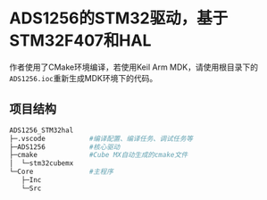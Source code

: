 # ADS1256的STM32驱动，基于STM32F407和HAL

作者使用了CMake环境编译，若使用Keil Arm MDK，请使用根目录下的`ADS1256.ioc`重新生成MDK环境下的代码。

## 项目结构

```bash
ADS1256_STM32hal
├─.vscode           #编译配置、编译任务、调试任务等
├─ADS1256           #核心驱动
├─cmake             #Cube MX自动生成的cmake文件
│  └─stm32cubemx
└─Core              #主程序
   ├─Inc
   └─Src
```
